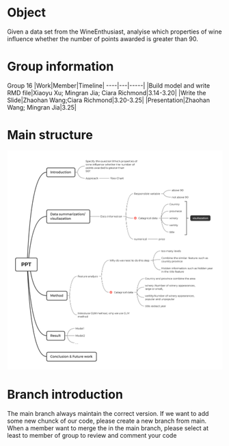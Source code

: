 # Object
Given a data set from the WineEnthusiast, analyise which properties of wine influence whether the number of points awarded is greater than 90.

# Group information
Group 16
|Work|Member|Timeline|
----|---|-----|
|Build model and write RMD file|Xiaoyu Xu; Mingran Jia; Ciara Richmond|3.14-3.20|
|Write the Slide|Zhaohan Wang;Ciara Richmond|3.20-3.25|
|Presentation|Zhaohan Wang; Mingran Jia|3.25|

# Main structure 
![structure](https://github.com/FiiiishX/DAS2022-Group-16/blob/main/PPT2.png)

# Branch introduction
The main branch always maintain the correct version. If we want to add some new chunck of our code, please create a new branch from main. When a member want to merge the in the main branch, please select at least to member of group to review and comment your code

